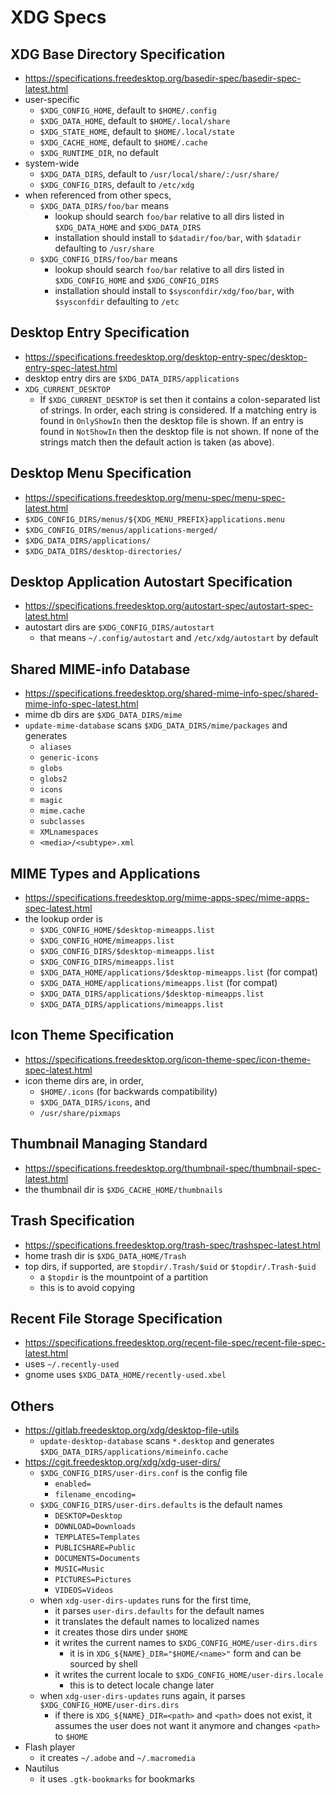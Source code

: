 XDG Specs
=========

## XDG Base Directory Specification

- <https://specifications.freedesktop.org/basedir-spec/basedir-spec-latest.html>
- user-specific
  - `$XDG_CONFIG_HOME`, default to `$HOME/.config`
  - `$XDG_DATA_HOME`, default to `$HOME/.local/share`
  - `$XDG_STATE_HOME`, default to `$HOME/.local/state`
  - `$XDG_CACHE_HOME`, default to `$HOME/.cache`
  - `$XDG_RUNTIME_DIR`, no default
- system-wide
  - `$XDG_DATA_DIRS`, default to `/usr/local/share/:/usr/share/`
  - `$XDG_CONFIG_DIRS`, default to `/etc/xdg`
- when referenced from other specs,
  - `$XDG_DATA_DIRS/foo/bar` means
    - lookup should search `foo/bar` relative to all dirs listed in
      `$XDG_DATA_HOME` and `$XDG_DATA_DIRS`
    - installation should install to `$datadir/foo/bar`, with `$datadir`
      defaulting to `/usr/share`
  - `$XDG_CONFIG_DIRS/foo/bar` means
    - lookup should search `foo/bar` relative to all dirs listed in
      `$XDG_CONFIG_HOME` and `$XDG_CONFIG_DIRS`
    - installation should install to `$sysconfdir/xdg/foo/bar`, with
      `$sysconfdir` defaulting to `/etc`

## Desktop Entry Specification

- <https://specifications.freedesktop.org/desktop-entry-spec/desktop-entry-spec-latest.html>
- desktop entry dirs are `$XDG_DATA_DIRS/applications`
- `XDG_CURRENT_DESKTOP`
  - If `$XDG_CURRENT_DESKTOP` is set then it contains a colon-separated list
    of strings. In order, each string is considered. If a matching entry is
    found in `OnlyShowIn` then the desktop file is shown. If an entry is found
    in `NotShowIn` then the desktop file is not shown. If none of the strings
    match then the default action is taken (as above).

## Desktop Menu Specification

- <https://specifications.freedesktop.org/menu-spec/menu-spec-latest.html>
- `$XDG_CONFIG_DIRS/menus/${XDG_MENU_PREFIX}applications.menu`
- `$XDG_CONFIG_DIRS/menus/applications-merged/`
- `$XDG_DATA_DIRS/applications/`
- `$XDG_DATA_DIRS/desktop-directories/`

## Desktop Application Autostart Specification

- <https://specifications.freedesktop.org/autostart-spec/autostart-spec-latest.html>
- autostart dirs are `$XDG_CONFIG_DIRS/autostart`
  - that means `~/.config/autostart` and `/etc/xdg/autostart` by default

## Shared MIME-info Database

- <https://specifications.freedesktop.org/shared-mime-info-spec/shared-mime-info-spec-latest.html>
- mime db dirs are `$XDG_DATA_DIRS/mime`
- `update-mime-database` scans `$XDG_DATA_DIRS/mime/packages` and generates
  - `aliases`
  - `generic-icons`
  - `globs`
  - `globs2`
  - `icons`
  - `magic`
  - `mime.cache`
  - `subclasses`
  - `XMLnamespaces`
  - `<media>/<subtype>.xml`

## MIME Types and Applications

- <https://specifications.freedesktop.org/mime-apps-spec/mime-apps-spec-latest.html>
- the lookup order is
  - `$XDG_CONFIG_HOME/$desktop-mimeapps.list`
  - `$XDG_CONFIG_HOME/mimeapps.list`
  - `$XDG_CONFIG_DIRS/$desktop-mimeapps.list`
  - `$XDG_CONFIG_DIRS/mimeapps.list`
  - `$XDG_DATA_HOME/applications/$desktop-mimeapps.list` (for compat)
  - `$XDG_DATA_HOME/applications/mimeapps.list` (for compat)
  - `$XDG_DATA_DIRS/applications/$desktop-mimeapps.list`
  - `$XDG_DATA_DIRS/applications/mimeapps.list`

## Icon Theme Specification

- <https://specifications.freedesktop.org/icon-theme-spec/icon-theme-spec-latest.html>
- icon theme dirs are, in order,
  - `$HOME/.icons` (for backwards compatibility)
  - `$XDG_DATA_DIRS/icons`, and
  - `/usr/share/pixmaps`

## Thumbnail Managing Standard

- <https://specifications.freedesktop.org/thumbnail-spec/thumbnail-spec-latest.html>
- the thumbnail dir is `$XDG_CACHE_HOME/thumbnails`

## Trash Specification

- <https://specifications.freedesktop.org/trash-spec/trashspec-latest.html>
- home trash dir is `$XDG_DATA_HOME/Trash`
- top dirs, if supported, are `$topdir/.Trash/$uid` or `$topdir/.Trash-$uid`
  - a `$topdir` is the mountpoint of a partition
  - this is to avoid copying

## Recent File Storage Specification

- <https://specifications.freedesktop.org/recent-file-spec/recent-file-spec-latest.html>
- uses `~/.recently-used`
- gnome uses `$XDG_DATA_HOME/recently-used.xbel`

## Others

- <https://gitlab.freedesktop.org/xdg/desktop-file-utils>
  - `update-desktop-database` scans `*.desktop` and generates
    `$XDG_DATA_DIRS/applications/mimeinfo.cache`
- <https://cgit.freedesktop.org/xdg/xdg-user-dirs/>
  - `$XDG_CONFIG_DIRS/user-dirs.conf` is the config file
    - `enabled=`
    - `filename_encoding=`
  - `$XDG_CONFIG_DIRS/user-dirs.defaults` is the default names
    - `DESKTOP=Desktop`
    - `DOWNLOAD=Downloads`
    - `TEMPLATES=Templates`
    - `PUBLICSHARE=Public`
    - `DOCUMENTS=Documents`
    - `MUSIC=Music`
    - `PICTURES=Pictures`
    - `VIDEOS=Videos`
  - when `xdg-user-dirs-updates` runs for the first time,
    - it parses `user-dirs.defaults` for the default names
    - it translates the default names to localized names
    - it creates those dirs under `$HOME`
    - it writes the current names to `$XDG_CONFIG_HOME/user-dirs.dirs`
      - it is in `XDG_${NAME}_DIR="$HOME/<name>"` form and can be sourced by
        shell
    - it writes the current locale to `$XDG_CONFIG_HOME/user-dirs.locale`
      - this is to detect locale change later
  - when `xdg-user-dirs-updates` runs again, it parses
    `$XDG_CONFIG_HOME/user-dirs.dirs`
    - if there is `XDG_${NAME}_DIR=<path>` and `<path>` does not exist, it
      assumes the user does not want it anymore and changes `<path>` to
      `$HOME`
- Flash player
  - it creates `~/.adobe` and `~/.macromedia`
- Nautilus
  - it uses `.gtk-bookmarks` for bookmarks

